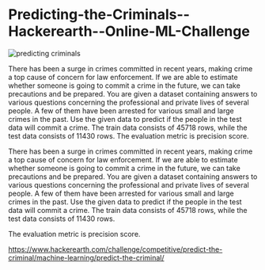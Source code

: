 # Predicting-the-Criminals--Hackerearth--Online-ML-Challenge

![predicting criminals](https://user-images.githubusercontent.com/24243687/35485031-43849968-047f-11e8-8b12-e022fab80620.JPG)


There has been a surge in crimes committed in recent years, making crime a top cause of concern for law enforcement. If we are able to estimate whether someone is going to commit a crime in the future, we can take precautions and be prepared. You are given a dataset containing answers to various questions concerning the professional and private lives of several people. A few of them have been arrested for various small and large crimes in the past. Use the given data to predict if the people in the test data will commit a crime. The train data consists of 45718 rows, while the test data consists of 11430 rows.  The evaluation metric is precision score.

There has been a surge in crimes committed in recent years, making crime a top cause of concern for law enforcement. If we are able to estimate whether someone is going to commit a crime in the future, we can take precautions and be prepared. You are given a dataset containing answers to various questions concerning the professional and private lives of several people. A few of them have been arrested for various small and large crimes in the past. Use the given data to predict if the people in the test data will commit a crime. The train data consists of 45718 rows, while the test data consists of 11430 rows.

The evaluation metric is precision score.


https://www.hackerearth.com/challenge/competitive/predict-the-criminal/machine-learning/predict-the-criminal/

